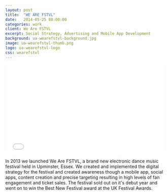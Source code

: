 ```yaml
---
layout: post
title:  "WE ARE FSTVL"
date:   2014-05-25 08:00:00
categories: work
client: We Are FSTVL
excerpt: Social Strategy, Advertising and Mobile App Development
background: ua-wearefstvl-background.jpg
image: ua-wearefstvl-thumb.png
logo: ua-wearefstvl-logo
css: wearefstvl
---
```


<iframe src="//player.vimeo.com/video/97313554?title=0&amp;byline=0&amp;portrait=0&amp;color=ed3f4c&amp;autoplay=1" width="500" height="281" frameborder="0" webkitallowfullscreen mozallowfullscreen allowfullscreen></iframe>


In 2013 we launched We Are FSTVL, a brand new electronic dance music festival held in Upminster, Essex. We created and implemented the digital strategy for the festival and created awareness though a mobile app, social apps, content creation and precise targeting resulting in high levels of fan engagement and ticket sales. The festival sold out on it's debut year and went on to win the Best New Festival award at the UK Festival Awards.